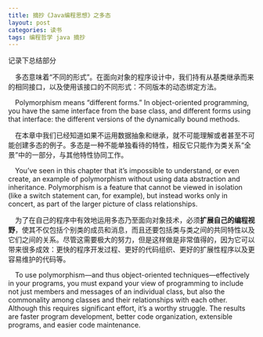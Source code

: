 ```yaml
---
title: 摘抄《Java编程思想》之多态
layout: post
categories: 读书
tags: 编程哲学 java 摘抄
---
```

记录下总结部分

&emsp;多态意味着“不同的形式”。在面向对象的程序设计中，我们持有从基类继承而来的相同接口，以及使用该接口的不同形式：不同版本的动态绑定方法。

&emsp;Polymorphism means “different forms.” In object-oriented programming, you have the same
interface from the base class, and different forms using that interface: the different versions
of the dynamically bound methods. 

&emsp;在本章中我们已经知道如果不运用数据抽象和继承，就不可能理解或者甚至不可能创建多态的例子。多态是一种不能单独看待的特性，相反它只能作为类关系“全景”中的一部分，与其他特性协同工作。

&emsp;You’ve seen in this chapter that it’s impossible to understand, or even create, an example of
polymorphism without using data abstraction and inheritance. Polymorphism is a feature
that cannot be viewed in isolation (like a switch statement can, for example), but instead
works only in concert, as part of the larger picture of class relationships. 


&emsp;为了在自己的程序中有效地运用多态乃至面向对象技术，必须<b>扩展自己的编程视野</b>，使其不仅包括个别类的成员和消息，而且还要包括类与类之间的共同特性以及它们之间的关系。尽管这需要极大的努力，但是这样做是非常值得的，因为它可以带来很多成效：更快的程序开发过程、更好的代码组织、更好的扩展性程序以及更容易维护的代码等。


&emsp;To use polymorphism—and thus object-oriented techniques—effectively in your programs,
you must expand your view of programming to include not just members and messages of an
individual class, but also the commonality among classes and their relationships with each
other. Although this requires significant effort, it’s a worthy struggle. The results are faster
program development, better code organization, extensible programs, and easier code
maintenance.